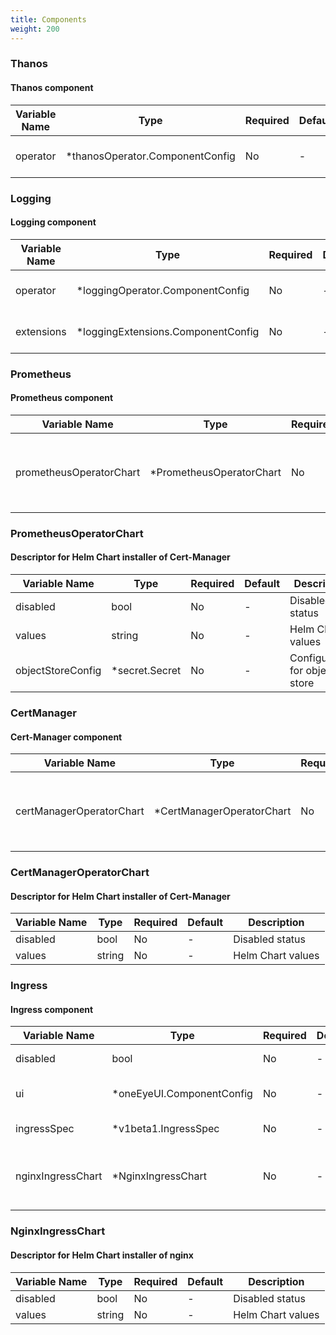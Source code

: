 ```yaml
---
title: Components
weight: 200
---
```


### Thanos
#### Thanos component

| Variable Name | Type | Required | Default | Description |
|---|---|---|---|---|
| operator | *thanosOperator.ComponentConfig | No | - | Operator config descriptor<br> |
### Logging
#### Logging component

| Variable Name | Type | Required | Default | Description |
|---|---|---|---|---|
| operator | *loggingOperator.ComponentConfig | No | - | Operator config descriptor<br> |
| extensions | *loggingExtensions.ComponentConfig | No | - | Extensions config descriptor<br> |
### Prometheus
#### Prometheus component

| Variable Name | Type | Required | Default | Description |
|---|---|---|---|---|
| prometheusOperatorChart | *PrometheusOperatorChart | No | - | Descriptor for Helm Chart installer of Cert-Manager<br> |
### PrometheusOperatorChart
#### Descriptor for Helm Chart installer of Cert-Manager

| Variable Name | Type | Required | Default | Description |
|---|---|---|---|---|
| disabled | bool | No | - | Disabled status<br> |
| values | string | No | - | Helm Chart values<br> |
| objectStoreConfig | *secret.Secret | No | - | Configuration for object store<br> |
### CertManager
#### Cert-Manager component

| Variable Name | Type | Required | Default | Description |
|---|---|---|---|---|
| certManagerOperatorChart | *CertManagerOperatorChart | No | - | Descriptor for Helm Chart installer of Cert-Manager<br> |
### CertManagerOperatorChart
#### Descriptor for Helm Chart installer of Cert-Manager

| Variable Name | Type | Required | Default | Description |
|---|---|---|---|---|
| disabled | bool | No | - | Disabled status<br> |
| values | string | No | - | Helm Chart values<br> |
### Ingress
#### Ingress component

| Variable Name | Type | Required | Default | Description |
|---|---|---|---|---|
| disabled | bool | No | - | Disabled status<br> |
| ui | *oneEyeUI.ComponentConfig | No | - | One-eye UI sub-component<br> |
| ingressSpec | *v1beta1.IngressSpec | No | - | Ingress specification<br> |
| nginxIngressChart | *NginxIngressChart | No | - | Descriptor for Helm Chart installer of nginx<br> |
### NginxIngressChart
#### Descriptor for Helm Chart installer of nginx

| Variable Name | Type | Required | Default | Description |
|---|---|---|---|---|
| disabled | bool | No | - | Disabled status<br> |
| values | string | No | - | Helm Chart values<br> |
